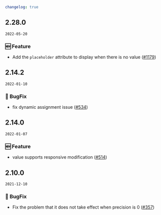 ```yaml
changelog: true
```

## 2.28.0

`2022-05-20`

### 🆕 Feature

- Add the `placeholder` attribute to display when there is no value ([#1179](https://github.com/arco-design/arco-design-vue/pull/1179))


## 2.14.2

`2022-01-10`

### 🐛 BugFix

- fix dynamic assignment issue ([#534](https://github.com/arco-design/arco-design-vue/pull/534))


## 2.14.0

`2022-01-07`

### 🆕 Feature

- value supports responsive modification ([#514](https://github.com/arco-design/arco-design-vue/pull/514))


## 2.10.0

`2021-12-10`

### 🐛 BugFix

- Fix the problem that it does not take effect when precision is 0 ([#357](https://github.com/arco-design/arco-design-vue/pull/357))

